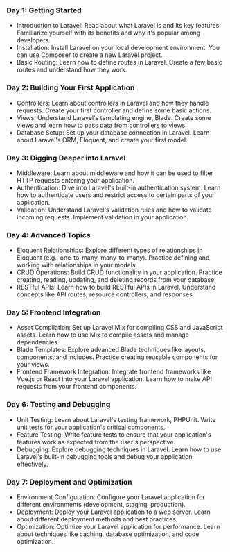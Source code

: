 ### Day 1: Getting Started

-   Introduction to Laravel: Read about what Laravel is and its key features. Familiarize yourself with its benefits and why it's popular among developers.
-   Installation: Install Laravel on your local development environment. You can use Composer to create a new Laravel project.
-   Basic Routing: Learn how to define routes in Laravel. Create a few basic routes and understand how they work.

### Day 2: Building Your First Application

-   Controllers: Learn about controllers in Laravel and how they handle requests. Create your first controller and define some basic actions.
-   Views: Understand Laravel's templating engine, Blade. Create some views and learn how to pass data from controllers to views.
-   Database Setup: Set up your database connection in Laravel. Learn about Laravel's ORM, Eloquent, and create your first model.

### Day 3: Digging Deeper into Laravel

-   Middleware: Learn about middleware and how it can be used to filter HTTP requests entering your application.
-   Authentication: Dive into Laravel's built-in authentication system. Learn how to authenticate users and restrict access to certain parts of your application.
-   Validation: Understand Laravel's validation rules and how to validate incoming requests. Implement validation in your application.

### Day 4: Advanced Topics

-   Eloquent Relationships: Explore different types of relationships in Eloquent (e.g., one-to-many, many-to-many). Practice defining and working with relationships in your models.
-   CRUD Operations: Build CRUD functionality in your application. Practice creating, reading, updating, and deleting records from your database.
-   RESTful APIs: Learn how to build RESTful APIs in Laravel. Understand concepts like API routes, resource controllers, and responses.

### Day 5: Frontend Integration

-   Asset Compilation: Set up Laravel Mix for compiling CSS and JavaScript assets. Learn how to use Mix to compile assets and manage dependencies.
-   Blade Templates: Explore advanced Blade techniques like layouts, components, and includes. Practice creating reusable components for your views.
-   Frontend Framework Integration: Integrate frontend frameworks like Vue.js or React into your Laravel application. Learn how to make API requests from your frontend components.

### Day 6: Testing and Debugging

-   Unit Testing: Learn about Laravel's testing framework, PHPUnit. Write unit tests for your application's critical components.
-   Feature Testing: Write feature tests to ensure that your application's features work as expected from the user's perspective.
-   Debugging: Explore debugging techniques in Laravel. Learn how to use Laravel's built-in debugging tools and debug your application effectively.

### Day 7: Deployment and Optimization

-   Environment Configuration: Configure your Laravel application for different environments (development, staging, production).
-   Deployment: Deploy your Laravel application to a web server. Learn about different deployment methods and best practices.
-   Optimization: Optimize your Laravel application for performance. Learn about techniques like caching, database optimization, and code optimization.
